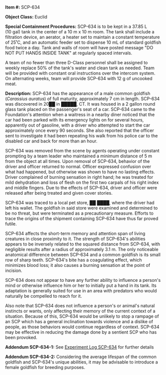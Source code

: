 **Item #:** SCP-634

**Object Class:** Euclid

**Special Containment Procedures:** SCP-634 is to be kept in a 37.85 L (10 gal) tank in the center of a 10 m x 10 m room. The tank shall include a filtration device, an aerator, a heater set to maintain a constant temperature of 25˚C, and an automatic feeder set to dispense 10 mL of standard goldfish food twice a day. Tank and walls of room will have posted message "DO NOT PUT HANDS INSIDE TANK" at regularly spaced intervals.

A team of no fewer than three D-Class personnel shall be assigned to weekly replace 50% of the tank's water and clean tank as needed. Team will be provided with constant oral instructions over the intercom system. On alternating weeks, team will provide SCP-634 with 12 g of uncooked meat.

**Description:** SCP-634 has the appearance of a male common goldfish (_Carassius auratus_) of full maturity, approximately 7 cm in length. SCP-634 was discovered in 20██ in █████, CT. It was housed in a 2 gallon round glass tank placed on the passenger's seat of a car. SCP-634 came to the Foundation's attention when a waitress in a nearby diner noticed that the car had been parked with its emergency lights on for several hours, apparently out of gasoline, with a driver who attempted to start the car approximately once every 90 seconds. She also reported that the officer sent to investigate it had been repeating his walk from his police car to the disabled car and back for more than an hour.

SCP-634 was removed from the scene by agents operating under constant prompting by a team leader who maintained a minimum distance of 5 m from the object at all times. Upon removal of SCP-634, behavior of the driver and officer returned to normal. Officer expressed confusion over what had happened, but otherwise was shown to have no lasting effects. Driver complained of burning sensation in right hand; he was treated for mild dehydration and loss of flesh on the first two carpals of his right index and middle fingers. Due to the effects of SCP-634, driver and officer were released after being treated and given cover stories.

SCP-634 was traced to a local pet store, ██ ████, where the driver had left his wallet. The goldfish in said store were examined and determined to be no threat, but were terminated as a precautionary measure. Efforts to trace the origins of the shipment containing SCP-634 have thus far proved futile.

SCP-634 affects the short-term memory and attention span of living creatures in close proximity to it. The strength of SCP-634's abilities appears to be inversely related to the squared distance from SCP-634, with negligible results after a radius of approximately 3.1 m. The only noticeable anatomical difference between SCP-634 and a common goldfish is its small row of sharp teeth. SCP-634's bite has a coagulating effect, which minimizes blood loss; it also causes a burning sensation at the point of incision.

SCP-634 does not appear to have any further ability to influence a person's mind or otherwise influence him or her to initially put a hand in its tank. Its adaptation is generally suited for use in an area with predators who would naturally be compelled to reach for it.

Also note that SCP-634 does not influence a person's or animal's natural instincts or wants, only affecting their memory of the current context of a situation. Because of this, SCP-634 would be unlikely to stop a rampage of an SCP which has a general inclination towards violence and a dislike of people, as those behaviors would continue regardless of context. SCP-634 may be effective in reducing the damage done by a sentient SCP who has been provoked.

**Addendum SCP-634-1:** See [Experiment Log SCP-634](/experiment-log-634) for further details

**Addendum SCP-634-2:** Considering the average lifespan of the common goldfish and SCP-634's unique abilities, it may be advisable to introduce a female goldfish for breeding purposes.